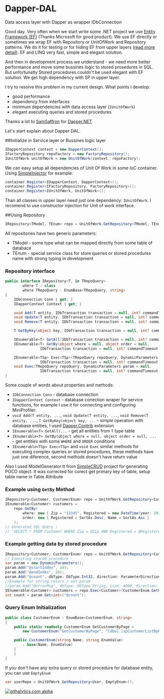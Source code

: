 Dapper-DAL
==========

Data access layer with Dapper as wrapper IDbConnection

Good day. Very often when we start write some .NET project we use [Entity Framework (EF)][1] (Thanks Microsoft for good product). We use EF directly or sometimes we wrap EF with Repository or UnitOfWork and Repository patterns. We do it for testing or for hiding EF from upper layers ([read more detail][2]). EF and LINQ very fast, simple and elegant solution.

And then in development process we understand - we need more better performance and move some bussines logic to stored prosedures in SQL. But unfortunatly Stored procedures couldn't be used elegant with EF solution. We get high dependency with SP in upper layer.

I try to resolve this problem in my current design. 
What points I develop:

- good performance
- dependency from interfaces
- minimum dependencies with data access layer (`IUnitOfWork`)
- elegant executing queries and stored procedures

Thanks a lot to [SamSaffron][3] for [Dapper.NET][4]

Let's start explain about Dapper DAL.

##Initialize in Service layer or Bussines logic layer
```C#
IDapperContext context = new DapperContext();
IFactoryRepository repoFactory = new FactoryRepository();
IUnitOfWork unitOfWork = new UnitOfWork(context, repoFactory);
```
We can easy setup all dependencies of Unit Of Work in some IoC container. Using [SimpleInjector][5] for example:
```C#
container.Register<IDapperContext, DapperContext>();
container.Register<IFactoryRepository, FactoryRepository>();
container.Register<IUnitOfWork, UnitOfWork>();
```
Than all classes in upper layer need just one dependency: `IUnitOfWork`. I recomend to use constructor injection for Unit of work interface.

##Using Repository
```C#
IRepository<TModel, TEnum> repo = UnitOfWork.GetRepository<TModel, TEnum>();
```
All repositories have two generic parameters:

- TModel - some type what can be mapped directly from some table of databace
- TEnum - special service class for store queries or stored procedures name with strong typing in development

### Repository interface
```C#
public interface IRepository<T, in TRepoQuery>
        where T : class
        where TRepoQuery : EnumBase<TRepoQuery, string>
{
    IDbConnection Conn { get; }
    IDapperContext Context { get; }

    void Add(T entity, IDbTransaction transaction = null, int? commandTimeout = null);
    void Update(T entity, IDbTransaction transaction = null, int? commandTimeout = null);
    void Remove(T entity, IDbTransaction transaction = null, int? commandTimeout = null);

    T GetByKey(object key, IDbTransaction transaction = null, int? commandTimeout = null);

    IEnumerable<T> GetAll(IDbTransaction transaction = null, int? commandTimeout = null);
    IEnumerable<T> GetBy(object where = null, object order = null, 
				IDbTransaction transaction = null, int? commandTimeout = null);

    IEnumerable<TSp> Exec<TSp>(TRepoQuery repoQuery, DynamicParameters param = null, 
				IDbTransaction transaction = null, int? commandTimeout = null);
    void Exec(TRepoQuery repoQuery, DynamicParameters param = null, 
				IDbTransaction transaction = null, int? commandTimeout = null);
}
```
Some couple of words about properties and methods:

- `IDbConnection Conn` - database connection
- `IDapperContext Context` - database conection wraper for service functions, for example I use it for connecting and configuring MiniProfiler.
- `void Add(T entity, ...`, `void Update(T entity, ...`, `void Remove(T entity, ...`, `T GetByKey(object key, ...` - simple operation with database entities, I used [Dapper.Contrib][6] extension
- `IEnumerable<T> GetAll(...` - get all entities from `T` type table
- `IEnumerable<T> GetBy(object where = null, object order = null, ...` - get entities with some `WHERE` and `ORDER` conditions
- `IEnumerable<TSp> Exec<TSp>` and `void Exec` similar methods for executing complex queries or stored procedures, these methods have just one diference, second methods doesn't have return value

Also I used ModelGenerator.tt from [SimpleCRUD][7] project for generating POCO object. It was corrected for corect get primary key of table, setup table name in Table Attribute

### Example using `GetBy` Method
```C#
IRepository<Customer, CustomerEnum> repo = UnitOfWork.GetRepository<Customer, CustomerEnum>();
IEnumerable<Customer> customers = 
    repo.GetBy(
        where: new { Zip = "12345", Registered = new DateTime(year: 2013, month: 7, day: 7) }, 
        order: new { Registered = SortAs.Desc, Name = SortAs.Asc }
    );
// Generated SQL Query : 
// 'SELECT * FROM Customer WHERE Zip = @Zip AND Registered = @Registered ORDER BY Registered DESC, Name ASC'
```
### Example getting data by stored procedure
```C#
IRepository<Customer, CustomerEnum> repo = UnitOfWork.GetRepository<Customer, CustomerEnum>();
// Executing stored procedure
var param = new DynamicParameters();
param.Add("@startIndex", 10);
param.Add("@endIndex", 20);
param.Add("@count", dbType: DbType.Int32, direction: ParameterDirection.Output);
//Example for string return / out param
//param.Add("@errorMsg", dbType: DbType.String, size: 4000, direction: ParameterDirection.ReturnValue);
IEnumerable<Customer> customers = repo.Exec<Customer>(CustomerEnum.GetCustomerByPage, param);
int count = param.Get<int>("@count");
``` 
### Query Enum Initialization
```C#
public class CustomerEnum : EnumBase<CustomerEnum, string>
{
    public static readonly CustomerEnum GetCustomerByPage = 
		new CustomerEnum("GetCustomerByPage", "[dbo].[spCustomerListByPageGet]", CommandType.StoredProcedure);

    public CustomerEnum(string Name, string EnumValue)
        : base(Name, EnumValue)
    {
    }
}
```
If you don't have any extra query or stored procedure for database entity, you can use `EmptyEnum`
```C#
var userRepo = UnitOfWork.GetRepository<User, EmptyEnum>();
```

[1]:http://msdn.microsoft.com/en-us/data/ef.aspx
[2]:http://stackoverflow.com/a/5626884/1053480
[3]:https://github.com/SamSaffron
[4]:https://github.com/SamSaffron/dapper-dot-net
[5]:https://simpleinjector.codeplex.com/
[6]:https://github.com/SamSaffron/dapper-dot-net/tree/master/Dapper.Contrib
[7]:https://github.com/ericdc1/Dapper.SimpleCRUD

[![githalytics.com alpha](https://cruel-carlota.pagodabox.com/c5ee47a79b6ef93bd10651743bab2b0d "githalytics.com")](http://githalytics.com/Pencroff/Dapper-DAL)



